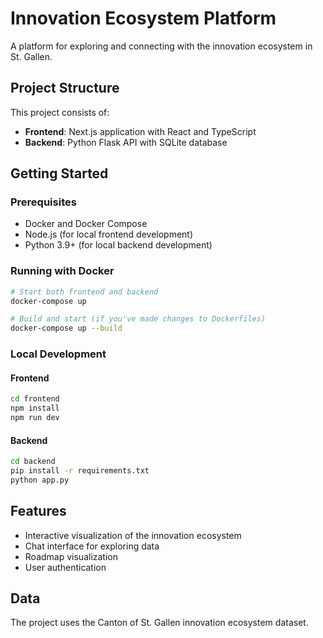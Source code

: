 # Innovation Ecosystem Platform

A platform for exploring and connecting with the innovation ecosystem in St. Gallen.

## Project Structure

This project consists of:

- **Frontend**: Next.js application with React and TypeScript
- **Backend**: Python Flask API with SQLite database

## Getting Started

### Prerequisites

- Docker and Docker Compose
- Node.js (for local frontend development)
- Python 3.9+ (for local backend development)

### Running with Docker

```bash
# Start both frontend and backend
docker-compose up

# Build and start (if you've made changes to Dockerfiles)
docker-compose up --build
```

### Local Development

#### Frontend

```bash
cd frontend
npm install
npm run dev
```

#### Backend

```bash
cd backend
pip install -r requirements.txt
python app.py
```

## Features

- Interactive visualization of the innovation ecosystem
- Chat interface for exploring data
- Roadmap visualization
- User authentication

## Data

The project uses the Canton of St. Gallen innovation ecosystem dataset.
